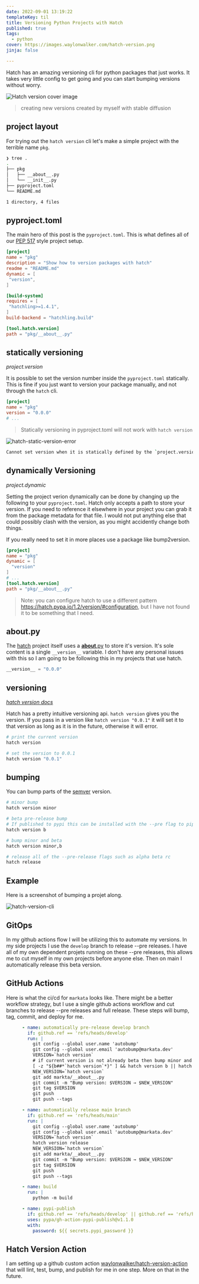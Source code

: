 ```yaml
---
date: 2022-09-01 13:19:22
templateKey: til
title: Versioning Python Projects with Hatch
published: true
tags:
  - python
cover: https://images.waylonwalker.com/hatch-version.png
jinja: false

---
```


Hatch has an amazing versioning cli for python packages that just works.  It
takes very little config to get going and you can start bumping versions
without worry.

![Hatch version cover image](https://images.waylonwalker.com/hatch-version.png)

> creating new versions created by myself with stable diffusion

## project layout

For trying out the `hatch version` cli let's make a simple project with the
terrible name `pkg`.

``` bash
❯ tree .
.
├── pkg
│   ├── __about__.py
│   └── __init__.py
├── pyproject.toml
└── README.md

1 directory, 4 files
```

## pyproject.toml

The main hero of this post is the `pyproject.toml`.  This is what defines all
of our [PEP 517](https://peps.python.org/pep-0517/) style project setup.

``` toml
[project]
name = "pkg"
description = "Show how to version packages with hatch"
readme = "README.md"
dynamic = [
 "version",
]

[build-system]
requires = [
 "hatchling>=1.4.1",
]
build-backend = "hatchling.build"

[tool.hatch.version]
path = "pkg/__about__.py"
```

## statically versioning
_project.version_

It is possible to set the version number inside the `pyproject.toml`
statically.  This is fine if you just want to version your package manually,
and not through the `hatch` cli.

``` toml
[project]
name = "pkg"
version = "0.0.0"
# ...
```

> Statically versioning in pyproject.toml will not work with `hatch version`

![hatch-static-version-error](https://screenshots.waylonwalker.com/hatch-static-version-error.webp)

``` bash
Cannot set version when it is statically defined by the `project.version` field
```

## dynamically Versioning
_project.dynamic_

Setting the project verion dynamically can be done by changing up the following
to your `pyproject.toml`.  Hatch only accepts a path to store your version.  If
you need to reference  it elsewhere in your project you can grab it from the
package metadata for that file.  I would not put anything else that could
possibly clash with the version, as you might accidently change both things.

If you really need to set it in more places use a package like bump2version.

``` toml
[project]
name = "pkg"
dynamic = [
  "version"
]
# ...
[tool.hatch.version]
path = "pkg/__about__.py"
```

> Note: you can configure hatch to use a different pattern
> https://hatch.pypa.io/1.2/version/#configuration, but I have not found it to
> be something that I need.

## __about__.py

The [hatch](https://github.com/pypa/hatch/) project itself uses a
[__about__.py](https://github.com/pypa/hatch/blob/master/src/hatch/__about__.py)
to store it's version. It's sole content is a single `__version__` variable.  I
don't have any personal issues with this so I am going to be following this in
my projects that use hatch.


``` python
__version__ = "0.0.0"
```

## versioning
_[hatch version docs](https://hatch.pypa.io/1.2/version/#updating)_

Hatch has a pretty intuitive versioning api.  `hatch version` gives you the
version.  If you pass in a version like `hatch version "0.0.1"` it will set it
to that version as long as it is in the future, otherwise it will error.

``` bash
# print the current version
hatch version

# set the version to 0.0.1
hatch version "0.0.1"
```

## bumping

You can bump parts of the [semver](https://semver.org/) version.

``` bash
# minor bump
hatch version minor

# beta pre-release bump
# If published to pypi this can be installed with the --pre flag to pip
hatch version b

# bump minor and beta
hatch version minor,b

# release all of the --pre-release flags such as alpha beta rc
hatch release
```

## Example

Here is a screenshot of bumping a projet along.

![hatch-version-cli](https://screenshots.waylonwalker.com/hatch-version-cli.webp)

## GitOps

In my github actions flow I will be utilizing this to automate my versions. In
my side projects I use the `develop` branch to release --pre releases.  I have
all of my own dependent projets running on these --pre releases, this allows me
to cut myself in my own projects before anyone else.  Then on main I
automatically release this beta version.

## GitHub Actions

Here is what the ci/cd for `markata` looks like. There  might be a better
workflow strategy, but I use a single github actions workflow and cut branches
to release --pre releases and full release.  These steps will bump, tag,
commit, and deploy for me.

``` yaml
      - name: automatically pre-release develop branch
        if: github.ref == 'refs/heads/develop'
        run: |
          git config --global user.name 'autobump'
          git config --global user.email 'autobump@markata.dev'
          VERSION=`hatch version`
          # if current version is not already beta then bump minor and beta
          [ -z "${b##*`hatch version`*}" ] && hatch version b || hatch version minor,b
          NEW_VERSION=`hatch version`
          git add markta/__about__.py
          git commit -m "Bump version: $VERSION → $NEW_VERSION"
          git tag $VERSION
          git push
          git push --tags

      - name: automatically release main branch
        if: github.ref == 'refs/heads/main'
        run: |
          git config --global user.name 'autobump'
          git config --global user.email 'autobump@markata.dev'
          VERSION=`hatch version`
          hatch version release
          NEW_VERSION=`hatch version`
          git add markta/__about__.py
          git commit -m "Bump version: $VERSION → $NEW_VERSION"
          git tag $VERSION
          git push
          git push --tags

      - name: build
        run: |
          python -m build

      - name: pypi-publish
        if: github.ref == 'refs/heads/develop' || github.ref == 'refs/heads/main'
        uses: pypa/gh-action-pypi-publish@v1.1.0
        with:
          password: ${{ secrets.pypi_password }}
```

## Hatch Version Action

I am setting up a github custom action
[waylonwalker/hatch-version-action](https://github.com/WaylonWalker/hatch-version-action)
that will lint, test, bump, and publish for me in one step.  More on that in
the future.
